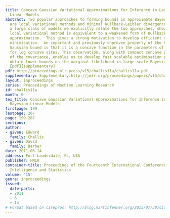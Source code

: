 ```yaml
---
title: Concave Gaussian Variational Approximations for Inference in Large-Scale Bayesian
  Linear Models
abstract: Two popular approaches to forming bounds in approximate Bayesian inference
  are local variational methods and minimal Kullback-Leibler divergence methods. For
  a large class of models we explicitly relate the two approaches, showing that the
  local variational method is equivalent to a weakened form of Kullback-Leibler Gaussian
  approximation.  This gives a strong motivation to develop efficient methods for  KL
  minimisation.  An important and previously unproven property of the KL variational
  Gaussian bound is that it is a concave function in the parameters of the Gaussian
  for log concave sites. This observation, along with compact concave parametrisations
  of the covariance, enables us to develop fast scalable optimisation procedures to
  obtain lower bounds on the marginal likelihood in large scale Bayesian linear models.
  [pdf][supplementary]
pdf: http://proceedings.mlr.press/v15/challis11a/challis11a.pdf
supplementary: Supplementary:http://jmlr.org/proceedings/papers/v15/challis11a/challis11aSupple.pdf
layout: inproceedings
series: Proceedings of Machine Learning Research
id: challis11a
month: 0
tex_title: Concave Gaussian Variational Approximations for Inference in Large-Scale
  Bayesian Linear Models
firstpage: 199
lastpage: 207
page: 199-207
sections: 
author:
- given: Edward
  family: Challis
- given: David
  family: Barber
date: 2011-06-14
address: Fort Lauderdale, FL, USA
publisher: PMLR
container-title: Proceedings of the Fourteenth International Conference on Artificial
  Intelligence and Statistics
volume: '15'
genre: inproceedings
issued:
  date-parts:
  - 2011
  - 6
  - 14
# Format based on citeproc: http://blog.martinfenner.org/2013/07/30/citeproc-yaml-for-bibliographies/
---
```

